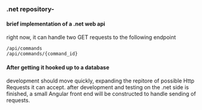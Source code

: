### .net repository-

#### brief implementation of a .net web api

right now, it can handle two GET requests to the following endpoint

```
/api/commands
/api/commands/{command_id}
```

#### After getting it hooked up to a database
development should move quickly, expanding the repitore of possible Http Requests it can accept.
after development and testing on the .net side is finished, a small Angular front end will be constructed to handle sending of requests.
